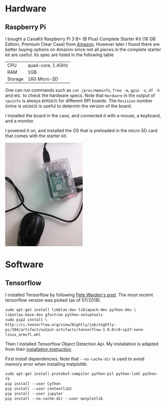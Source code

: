# Hardware

## Raspberry Pi

I bought a CanaKit Raspberry Pi 3 B+ (B Plus) Complete Starter Kit (16 GB Edition, Premium Clear Case) from [Amazon](https://www.amazon.com/gp/product/B07BLRSKBV/). However later I found there are better buying options on Amazon since not all pieces in the complete starter kit are useful. Its spec are listed in the following table

|   |   |
---|---
CPU           | quad-core, 1.4GHz 
RAM           | 1GB               
Storage       | 16G Micro-SD  

One can run commands such as `cat /proc/meminfo`, `free -m`, `gpio -v`, `df -h` and etc. to check the hardware specs. Note that `Hardware` in the output of `cpuinfo` is always `BCM2835` for different RPI boards. The `Revision` number (mine is `a020d3`) is useful to determin the version of the board.

I installed the board in the case, and connected it with a mouse, a keyboard, and a monitor.

I powered it on, and installed the OS that is preloaded in the micro SD card that comes with the starter kit.


<img src="figs/pi_box.jpg" alt="Pi box in case" width="250px"/>

# Software

## Tensorflow

I installed Tensorflow by following [Pete Warden's post](https://petewarden.com/2017/08/). The most receint tensorflow version was picked (as of 07/2018).
```
sudo apt-get install libblas-dev liblapack-dev python-dev \
libatlas-base-dev gfortran python-setuptools
sudo pip2 install \
http://ci.tensorflow.org/view/Nightly/job/nightly-pi/304/artifact/output-artifacts/tensorflow-1.9.0rc0-cp27-none-linux_armv7l.whl
```

Then I installed Tensorflow Object Detection Api. My installation is adapted from their [installation instruction](https://github.com/tensorflow/models/blob/master/research/object_detection/g3doc/installation.md).

First install dependencies. Note that `--no-cache-dir` is used to avoid memory error when installing matplotlib.

```
sudo apt-get install protobuf-compiler python-pil python-lxml python-tk
pip install --user Cython
pip install --user contextlib2
pip install --user jupyter
pip install --no-cache-dir --user matplotlib
```

